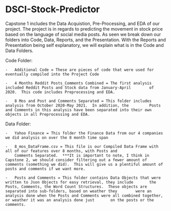 # DSCI-Stock-Predictor


Capstone 1 includes the Data Acquistion, Pre-Processing, and EDA of our project.  The project is in regards to predicting the movement in stock price based on the language of social media posts.  As seen we break down our folders into Code, Data, Reports, and the Presentation.  With the Reports and Presentation being self explanatory, we will explain what is in the Code and Data Folders.

Code Folder:

	-   Additional Code = These are pieces of code that were used for eventually compiled into the Project Code

	-   4 Months Reddit Posts_Comments Combined = The first analysis included Reddit Posts and Stock data from January-April 	    of 2020.  This code includes Preprocessing and EDA.

	-   8 Mos and Post and Comments Separated = This folder includes analysis from October 2020-May 2021.  In addition, the 	    Posts and Comments in this analysis have been separated into their own objects in all Preprocessing and EDA.

Data Folder:

	-   Yahoo Finance = This folder the Finance Data from our 4 companies we did analysis on over the 8 month time span
	
	-   8_mos_DataFrame.csv = This file is our Compiled Data Frame with all of our features over 8 months, with Posts and 
	    Comments Separated.  ***It is important to note, I think in Capstone 2, we should consider filtering out a fewer amount of         	    comments (something we did).  This will give us a plentiful amount of posts and comments if we want more.
	    
	-   Posts and Comments = This folder contains Data Objects that were written to Json Objects for easy retrieval, they include 	    the Posts, Comments, the Word Count Structures.  These objects are separated into sub-folders, based on weather they 	    were an analysis done when the Posts and Comments were all combined together, or weather it was an analysis done just  	    on the posts or the comments.